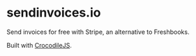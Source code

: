 
# sendinvoices.io

Send invoices for free with Stripe, an alternative to Freshbooks.

Built with [CrocodileJS](https://crocodilejs).

